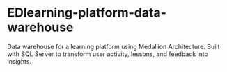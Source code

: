# EDlearning-platform-data-warehouse
Data warehouse for a learning platform using Medallion Architecture. Built with SQL Server to transform user activity, lessons, and feedback into insights.
